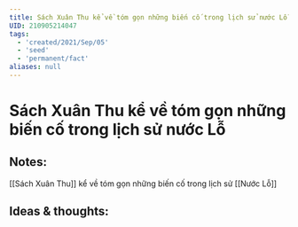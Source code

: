 ```yaml
---
title: Sách Xuân Thu kể về tóm gọn những biến cố trong lịch sử nước Lỗ
UID: 210905214047
tags:
  - 'created/2021/Sep/05'
  - 'seed'
  - 'permanent/fact'
aliases: null
---
```

# Sách Xuân Thu kể về tóm gọn những biến cố trong lịch sử nước Lỗ

## Notes:
[[Sách Xuân Thu]] kể về tóm gọn những biến cố trong lịch sử [[Nước Lỗ]]

## Ideas & thoughts:
